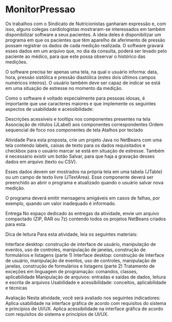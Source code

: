 # MonitorPressao

Os trabalhos com o Sindicato de Nutricionistas ganharam expressão e, com isso, alguns colegas cardiologistas mostraram-se interessados em também disponibilizar software a seus pacientes.
A ideia deles é disponibilizar um programa em que os pacientes que têm aparelho de aferimento de pressão possam registrar os dados de cada medição realizada. O software gravará esses dados em um arquivo que, no dia da consulta, poderá ser levado pelo paciente ao médico, para que este possa observar o histórico das medições.
 
O software precisa ter apenas uma tela, na qual o usuário informa: data, hora, pressão sistólica e pressão diastólica (estes dois últimos campos numéricos inteiros). O usuário também deve ser capaz de indicar se está em uma situação de estresse no momento da medição.
 
Como o software é voltado especialmente para pessoas idosas, é importante que use caracteres maiores e que implemente os seguintes aspectos de usabilidade e acessibilidade:
 
Descrições acessíveis e tooltips nos componentes presentes na tela
Associação de rótulos (JLabel) aos componentes correspondentes
Ordem sequencial de foco nos componentes de tela
Atalhos por teclado
 
Atividade
Para esta proposta, crie um projeto Java no NetBeans com uma tela contendo labels, caixas de texto para os dados requisitados e checkbox para o usuário marcar se está em situação de estresse. Também é necessário existir um botão Salvar, para que haja a gravação desses dados em arquivo (texto ou CSV).
 
Esses dados devem ser mostrados na própria tela em uma tabela (JTable) ou um campo de texto livre (JTextArea). Esse componente deverá ser preenchido ao abrir o programa e atualizado quando o usuário salvar nova medição.
 
O programa deverá emitir mensagens amigáveis em casos de falhas, por exemplo, quando um valor inadequado é informado.
 
Entrega
No espaço dedicado às entregas da atividade, envie um arquivo compactado (ZIP, RAR ou 7z) contendo todos os projetos NetBeans criados para esta.
 
Dica de leitura
Para esta atividade, leia os seguintes materiais:
 
Interface desktop: construção de interface de usuário, manipulação de eventos, uso de controles, manipulação de janelas, construção de formulários e listagens (parte 1)
Interface desktop: construção de interface de usuário, manipulação de eventos, uso de controles, manipulação de janelas, construção de formulários e listagens (parte 2)
Tratamento de exceções em linguagem de programação: comandos, classes, aplicabilidade
Manipulação de arquivos: entradas e saídas de dados, leitura e escrita de arquivos
Usabilidade e acessibilidade: conceitos, aplicabilidade e técnicas
 
Avaliação
Nesta atividade, você será avaliado nos seguintes indicadores:
Aplica usabilidade na interface gráfica de acordo com requisitos do sistema e princípios de UI/UX.
Aplica acessibilidade na interface gráfica de acordo com requisitos do sistema e princípios de UI/UX.
